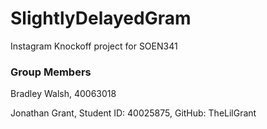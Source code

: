 # SlightlyDelayedGram
Instagram Knockoff project for SOEN341


### Group Members
Bradley Walsh, 40063018

Jonathan Grant, Student ID: 40025875, GitHub: TheLilGrant


